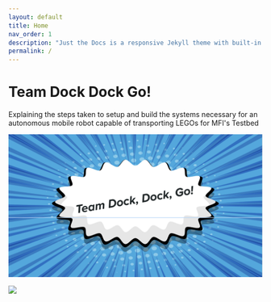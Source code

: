 ```yaml
---
layout: default
title: Home
nav_order: 1
description: "Just the Docs is a responsive Jekyll theme with built-in search that is easily customizable and hosted on GitHub Pages."
permalink: /
---
```


# Team Dock Dock Go!

Explaining the steps taken to setup and build the systems necessary for an autonomous 
mobile robot capable of transporting LEGOs for MFI's Testbed

![](/images/team-logo.png)

![](/images/robot-intro.gif)